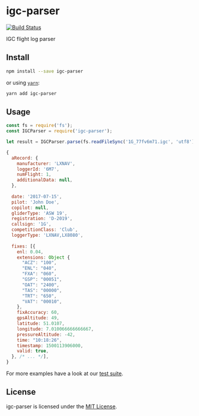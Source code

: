 igc-parser
==============================================================================

[![Build Status](https://travis-ci.org/Turbo87/igc-parser.svg?branch=master)](https://travis-ci.org/Turbo87/igc-parser)

IGC flight log parser


Install
------------------------------------------------------------------------------

```bash
npm install --save igc-parser
```

or using [`yarn`](https://yarnpkg.com/):

```bash
yarn add igc-parser
```


Usage
------------------------------------------------------------------------------

```js
const fs = require('fs');
const IGCParser = require('igc-parser');

let result = IGCParser.parse(fs.readFileSync('1G_77fv6m71.igc', 'utf8'));
```

```js
{
  aRecord: {
    manufacturer: 'LXNAV',
    loggerId: '6M7',
    numFlight: 1,
    additionalData: null,
  },
  
  date: '2017-07-15',
  pilot: 'John Doe',
  copilot: null,
  gliderType: 'ASW 19',
  registration: 'D-2019',
  callsign: '1G',
  competitionClass: 'Club',
  loggerType: 'LXNAV,LX8080',
  
  fixes: [{
    enl: 0.04,
    extensions: Object {
      "ACZ": "100",
      "ENL": "040",
      "FXA": "060",
      "GSP": "00051",
      "OAT": "2400",
      "TAS": "00000",
      "TRT": "650",
      "VAT": "00010",
    },
    fixAccuracy: 60,
    gpsAltitude: 49,
    latitude: 51.0107,
    longitude: 7.010066666666667,
    pressureAltitude: -42,
    time: "10:18:26",
    timestamp: 1500113906000,
    valid: true,
  }, /* ... */],
}
```

For more examples have a look at our [test suite](test.ts).


License
------------------------------------------------------------------------------

igc-parser is licensed under the [MIT License](LICENSE).

